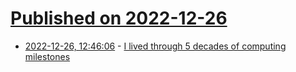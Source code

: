 # [Published on 2022-12-26](index.md)

* [2022-12-26, 12:46:06](https://lobste.rs/s/s1cnj3/i_lived_through_5_decades_computing) - [I lived  through 5 decades of computing milestones](https://billwadge.com/2022/12/24/50-years-of-wow-i-lived-through-5-decades-of-computing-milestones/)
